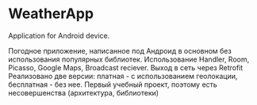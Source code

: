 # WeatherApp
Application for Android device.

Погодное приложение, написанное под Андроид в основном без использования популярных библиотек.
Использование Handler, Room, Picasso, Google Maps, Broadcast reciever. 
Выход в сеть через Retrofit
Реализовано две версии: платная - с использованием  геолокации, бесплатная - без нее.
Первый учебный проект, поэтому есть несовершенства (архитектура, библиотеки)
